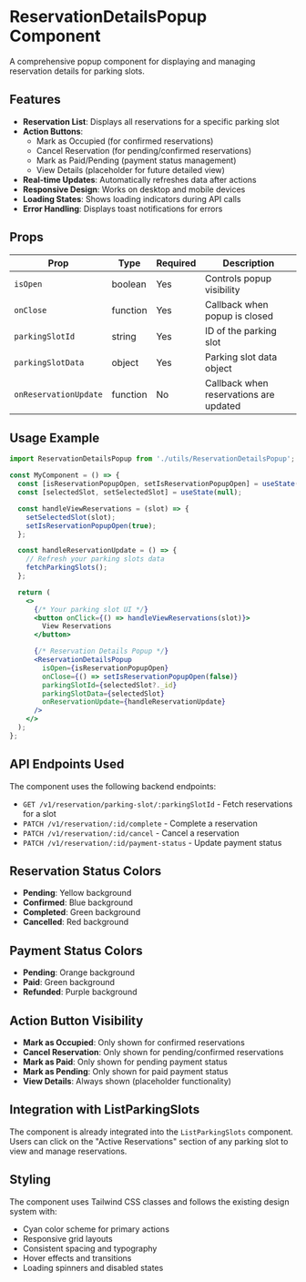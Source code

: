 # ReservationDetailsPopup Component

A comprehensive popup component for displaying and managing reservation details for parking slots.

## Features

- **Reservation List**: Displays all reservations for a specific parking slot
- **Action Buttons**: 
  - Mark as Occupied (for confirmed reservations)
  - Cancel Reservation (for pending/confirmed reservations)
  - Mark as Paid/Pending (payment status management)
  - View Details (placeholder for future detailed view)
- **Real-time Updates**: Automatically refreshes data after actions
- **Responsive Design**: Works on desktop and mobile devices
- **Loading States**: Shows loading indicators during API calls
- **Error Handling**: Displays toast notifications for errors

## Props

| Prop | Type | Required | Description |
|------|------|----------|-------------|
| `isOpen` | boolean | Yes | Controls popup visibility |
| `onClose` | function | Yes | Callback when popup is closed |
| `parkingSlotId` | string | Yes | ID of the parking slot |
| `parkingSlotData` | object | Yes | Parking slot data object |
| `onReservationUpdate` | function | No | Callback when reservations are updated |

## Usage Example

```jsx
import ReservationDetailsPopup from './utils/ReservationDetailsPopup';

const MyComponent = () => {
  const [isReservationPopupOpen, setIsReservationPopupOpen] = useState(false);
  const [selectedSlot, setSelectedSlot] = useState(null);

  const handleViewReservations = (slot) => {
    setSelectedSlot(slot);
    setIsReservationPopupOpen(true);
  };

  const handleReservationUpdate = () => {
    // Refresh your parking slots data
    fetchParkingSlots();
  };

  return (
    <>
      {/* Your parking slot UI */}
      <button onClick={() => handleViewReservations(slot)}>
        View Reservations
      </button>

      {/* Reservation Details Popup */}
      <ReservationDetailsPopup
        isOpen={isReservationPopupOpen}
        onClose={() => setIsReservationPopupOpen(false)}
        parkingSlotId={selectedSlot?._id}
        parkingSlotData={selectedSlot}
        onReservationUpdate={handleReservationUpdate}
      />
    </>
  );
};
```

## API Endpoints Used

The component uses the following backend endpoints:

- `GET /v1/reservation/parking-slot/:parkingSlotId` - Fetch reservations for a slot
- `PATCH /v1/reservation/:id/complete` - Complete a reservation
- `PATCH /v1/reservation/:id/cancel` - Cancel a reservation
- `PATCH /v1/reservation/:id/payment-status` - Update payment status

## Reservation Status Colors

- **Pending**: Yellow background
- **Confirmed**: Blue background
- **Completed**: Green background
- **Cancelled**: Red background

## Payment Status Colors

- **Pending**: Orange background
- **Paid**: Green background
- **Refunded**: Purple background

## Action Button Visibility

- **Mark as Occupied**: Only shown for confirmed reservations
- **Cancel Reservation**: Only shown for pending/confirmed reservations
- **Mark as Paid**: Only shown for pending payment status
- **Mark as Pending**: Only shown for paid payment status
- **View Details**: Always shown (placeholder functionality)

## Integration with ListParkingSlots

The component is already integrated into the `ListParkingSlots` component. Users can click on the "Active Reservations" section of any parking slot to view and manage reservations.

## Styling

The component uses Tailwind CSS classes and follows the existing design system with:
- Cyan color scheme for primary actions
- Responsive grid layouts
- Consistent spacing and typography
- Hover effects and transitions
- Loading spinners and disabled states 